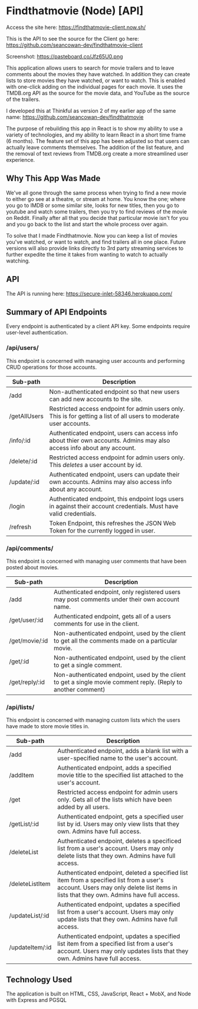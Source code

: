 # Findthatmovie (Node) [API]
Access the site here: https://findthatmovie-client.now.sh/

This is the API to see the source for the Client go here: https://github.com/seancowan-dev/findthatmovie-client

Screenshot: https://pasteboard.co/Jfz65U0.png

This application allows users to search for movie trailers and to leave comments about the movies they have watched.  In addition they can create lists to store movies they have watched, or want to watch.  This is enabled with one-click adding on the individual pages for each movie.  It uses the TMDB.org API as the source for the movie data, and YouTube as the source of the trailers. 

I developed this at Thinkful as version 2 of my earlier app of the same name: https://github.com/seancowan-dev/findthatmovie

The purpose of rebuilding this app in React is to show my ability to use a variety of technologies, and my ability to learn React in a short time frame (6 months).  The feature set of this app has been adjusted so that users can actually leave comments themselves.  The addition of the list feature, and the removal of text reviews from TMDB.org create a more streamlined user experience.

## Why This App Was Made

We've all gone through the same process when trying to find a new movie to either go see at a theatre, or stream at home.  You know the one; where you go to IMDB or some similar site, looks for new titles, then you go to youtube and watch some trailers, then you try to find reviews of the movie on Reddit.  Finally after all that you decide that particular movie isn't for you and you go back to the list and start the whole process over again.

To solve that I made Findthatmovie.  Now you can keep a list of movies you've watched, or want to watch, and find trailers all in one place.  Future versions will also provide links directly to 3rd party streaming services to further expedite the time it takes from wanting to watch to actually watching.

## API

The API is running here: https://secure-inlet-58346.herokuapp.com/

## Summary of API Endpoints

Every endpoint is authenticated by a client API key.  Some endpoints require user-level authentication.

### /api/users/ 
This endpoint is concerned with managing user accounts and performing CRUD operations for those accounts.

| Sub-path | Description |
| ----------- | ----------- |
| /add | Non-authenticated endpoint so that new users can add new accounts to the site. |
| /getAllUsers | Restricted access endpoint for admin users only.  This is for getting a list of all users to moderate user accounts. |
| /info/:id | Authenticated endpoint, users can access info about thier own accounts.  Admins may also access info about any account. |
| /delete/:id | Restricted access endpoint for admin users only.  This *deletes* a user account by id. |
| /update/:id | Authenticated endpoint, users can update their own accounts.  Admins may also access info about any account. |
| /login | Authenticated endpoint, this endpoint logs users in against their account credentials.  Must have valid credentials. |
| /refresh | Token Endpoint, this refreshes the JSON Web Token for the currently logged in user. |

### /api/comments/
This endpoint is concerned with managing user comments that have been posted about movies.

| Sub-path | Description |
| ----------- | ----------- |
| /add | Authenticated endpoint, only registered users may post comments under their own account name. |
| /get/user/:id | Authenticated endpoint, gets all of a users comments for use in the client. |
| /get/movie/:id | Non-authenticated endpoint, used by the client to get all the comments made on a particular movie. |
| /get/:id | Non-authenticated endpoint, used by the client to get a single comment. |
| /get/reply/:id | Non-authenticated endpoint, used by the client to get a single movie comment reply. (Reply to another comment) |

### /api/lists/
This endpoint is concerned with managing custom lists which the users have made to store movie titles in.

| Sub-path | Description |
| ----------- | ----------- |
| /add | Authenticated endpoint, adds a blank list with a user-specified name to the user's account. |
| /addItem | Authenticated endpoint, adds a specified movie title to the specified list attached to the user's account. |
| /get | Restricted access endpoint for admin users only. Gets all of the lists which have been added by all users. |
| /getList/:id | Authenticated endpoint, gets a specified user list by id. Users may only view lists that they own.  Admins have full access. |
| /deleteList | Authenticated endpoint, deletes a specificed list from a user's account.  Users may only delete lists that they own.  Admins have full access. |
| /deleteListItem | Authenticated endpoint, deleted a specified list item from a specified list from a user's account.  Users may only delete list items in lists that they own.  Admins have full access. |
| /updateList/:id | Authenticated endpoint, updates a specified list from a user's account.  Users may only update lists that they own.  Admins have full access. |
| /updateItem/:id | Authenticated endpoint, updates a specified list item from a specified list from a user's account.  Users may only updates lists that they own. Admins have full access. |



## Technology Used

The application is built on HTML, CSS, JavaScript, React + MobX, and Node with Express and PGSQL
